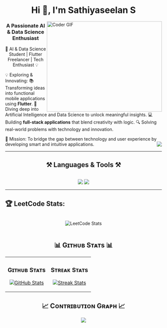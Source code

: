 
<h1 align="center">Hi 👋, I'm Sathiyaseelan S</h1>
<img alt="Coder GIF" align="right" width="370" height="290" src="https://magiccopy.xyz/assets/images/hadder.gif" />

<h3 align="center">A Passionate AI & Data Science Enthusiast</h3>
<p align="center">🚀  AI & Data Science Student | Flutter Freelancer | Tech Enthusiast 💡</p>

💡 Exploring & Innovating:
📚 Transforming ideas into functional mobile applications using **Flutter**.
🤖 Diving deep into Artificial Intelligence and Data Science to unlock meaningful insights.
💻  Building **full-stack applications** that blend creativity with logic.
🔍 Solving real-world problems with technology and innovation.

🎯 Mission: To bridge the gap between technology and user experience by developing smart and intuitive applications.
<img align="right" src="https://visitor-badge.laobi.icu/badge?page_id=sathiyaseelan0712.sathiyaseelan0712" />

---

<h2 align="center">⚒️ Languages & Tools ⚒️</h2>
<br/>
<div align="center">
    <img src="https://skillicons.dev/icons?i=react,bootstrap,html,css,git,mongodb,java,javascript,python,opencv,linux,java" />
    <img src="hhttps://skillicons.dev/icons?i=c,express,postman,tensorflow,sqlite,flutter,figma,vercel" /><br>
</div>

---

## 🏆 LeetCode Stats:
<br/>
<div align="center">
    <img src="https://leetcard.jacoblin.cool/sathiyaseelans0712?theme=light&font=Baloo%202%20ExtraBold&ext=heatmap&border=1&radius=10" alt="LeetCode Stats" />
</div>
<br/>

<h2 align="center">📊 Gɪᴛʜᴜʙ Sᴛᴀᴛs 📊</h2>

<table width="100%">
  <tr>
    <td width="50%">
      <h3 align="center"><strong>Gɪᴛʜᴜʙ Sᴛᴀᴛs</strong></h3>
      <p align="center">
        <a href="https://github.com/sathiyaseelan0712">
          <img align="center" src="https://github-readme-stats.vercel.app/api?username=sathiyaseelan0712&count_private=true&show_icons=true&theme=nightowl&bg_color=0,000000,441350&title_color=c56a90&text_color=ffffff&rank_icon=github&hide=prs,issues,contribs&show=reviews,prs_merged,prs_merged_percentage" alt="GitHub Stats" />
        </a>
      </p>
    </td>
    <td width="50%">
      <h3 align="center"><strong>Sᴛʀᴇᴀᴋ Sᴛᴀᴛs</strong></h3>
      <p align="center">
        <a href="https://github.com/sathiyaseelan0712">
          <img align="center" src="https://streak-stats.demolab.com?user=jsathiyaseelan0712&theme=nightowl&background=0,000000,441350&fire=ffeb95&ring=ffeb95&sideNums=ffffff&sideLabels=ffffff&dates=c56a90&currStreakNum=ffffff" alt="Streak Stats" />
        </a>
      </p>
    </td>
  </tr>
  <tr>
</tr>
</table>



<!--Contribution Graph-->
<h2 align="center">📈 Cᴏɴᴛʀɪʙᴜᴛɪᴏɴ Gʀᴀᴘʜ 📈</h2>
<div align="center">
    <img src="https://github-readme-activity-graph.vercel.app/graph?username=sathiyaseelan0712&bg_color=ffcfe9&color=9e4c98&line=9e4c98&point=403d3d&area=true&hide_border=true" border-radius="15">
</div>
